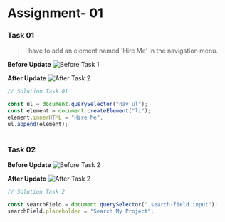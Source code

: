 # Assignment- 01

### Task 01

> I have to add an element named 'Hire Me' in the navigation menu.

**Before Update**
![Before Task 1](https://user-images.githubusercontent.com/73052214/218769840-6fd1bc85-986c-4502-a43c-cc53a5daad45.png)

**After Update**
![After Task 2](https://user-images.githubusercontent.com/73052214/218946788-5a866227-ddf5-4e53-bfca-c169b79b73fb.png)

```javascript
// Solution Task 01

const ul = document.querySelector("nav ul");
const element = document.createElement("li");
element.innerHTML = "Hire Me";
ul.append(element);
```

#

### Task 02

**Before Update**
![Before Task 2](https://user-images.githubusercontent.com/73052214/218949114-fd32a6e6-9ff9-4997-9afa-3ff6264f024a.png)

**After Update**
![After Task 2](https://user-images.githubusercontent.com/73052214/218949614-317c95c1-3b80-4e00-9f2a-2bed124dd1bb.png)

```javascript
// Solution Task 2

const searchField = document.querySelector(".search-field input");
searchField.placeholder = "Search My Project";
```
